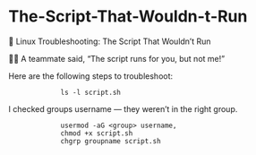 # The-Script-That-Wouldn-t-Run
🔧 Linux Troubleshooting: The Script That Wouldn’t Run 

📜❌ A teammate said, “The script runs for you, but not me!”

 Here are the following steps to troubleshoot:

                 ls -l script.sh 
                 
   I checked groups username — they weren’t in the right group.     

                 usermod -aG <group> username,
                 chmod +x script.sh
                 chgrp groupname script.sh
        

